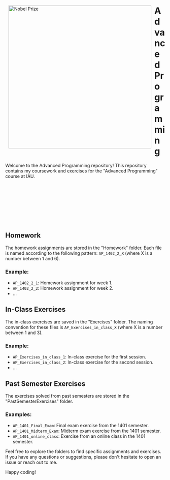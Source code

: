<div>
    <img src="https://www.pngmart.com/files/22/Programmer-PNG-Photos.png" alt="Nobel Prize" width="450" align="left" hspace="10">
    <h1>Advanced Programming</h1>
</div>

Welcome to the Advanced Programming repository! This repository contains my coursework and exercises for the "Advanced Programming" course at IAU.
<br><br><br><br><br><br><br><br><br>
## Homework

The homework assignments are stored in the "Homework" folder. Each file is named according to the following pattern: `AP_1402_2_X` (where X is a number between 1 and 6).

### Example:
- `AP_1402_2_1`: Homework assignment for week 1.
- `AP_1402_2_2`: Homework assignment for week 2.
- ...

## In-Class Exercises

The in-class exercises are saved in the "Exercises" folder. The naming convention for these files is `AP_Exercises_in_class_X` (where X is a number between 1 and 3).

### Example:
- `AP_Exercises_in_class_1`: In-class exercise for the first session.
- `AP_Exercises_in_class_2`: In-class exercise for the second session.
- ...

## Past Semester Exercises

The exercises solved from past semesters are stored in the "PastSemesterExercises" folder.

### Examples:
- `AP_1401_Final_Exam`: Final exam exercise from the 1401 semester.
- `AP_1401_Midterm_Exam`: Midterm exam exercise from the 1401 semester.
- `AP_1401_online_class`: Exercise from an online class in the 1401 semester.

Feel free to explore the folders to find specific assignments and exercises. If you have any questions or suggestions, please don't hesitate to open an issue or reach out to me.

Happy coding!
